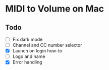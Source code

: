 # MIDI to Volume on Mac

## Todo

- [ ] Fix dark mode
- [ ] Channel and CC number selector
- [x] Launch on login how-to
- [ ] Logo and name
- [x] Error handling
